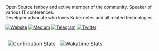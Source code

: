 Open Source fanboy and active member of the community. Speaker of various IT conferences.  
Developer advocate who loves Kubernetes and all related technologies.

[![Website](https://img.shields.io/badge/website-000000?style=for-the-badge&logo=About.me&logoColor=white)](https://kvaps.github.io)
[![Medium](https://img.shields.io/badge/Medium-12100E?style=for-the-badge&logo=medium&logoColor=white)](https://kvaps.medium.com/)
[![Telegram](https://img.shields.io/badge/Telegram-2CA5E0?style=for-the-badge&logo=telegram&logoColor=white)](https://t.me/kvaps)
[![Twitter](https://img.shields.io/badge/Twitter-1DA1F2?style=for-the-badge&logo=twitter&logoColor=white)](https://twitter.com/kvaps)

<table>
<thead>
<tr>
<td>

![Contribution Stats](https://github-readme-stats.vercel.app/api?username=kvaps&show_icons=true&include_all_commits=true&custom_title=GitHub+Stats)
  
</td>
<td>
      
![Wakatime Stats](https://github-readme-stats.vercel.app/api/wakatime?username=@kvaps)
 
</td>
</tr>
</thead>
</table>
